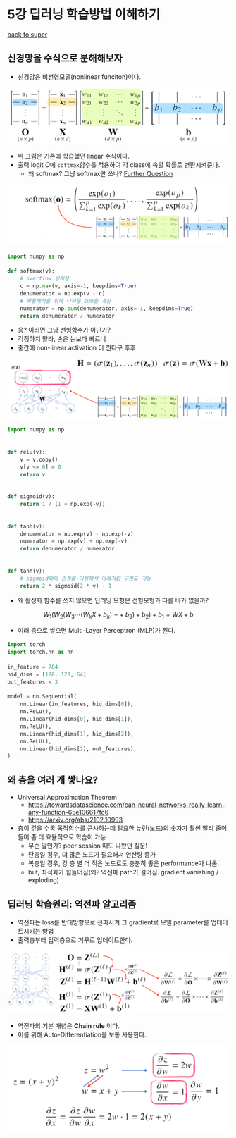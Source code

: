 # 5강 딥러닝 학습방법 이해하기

[back to super](https://github.com/jinmang2/BoostCamp_AI_Tech_2/tree/main/u-stage/ai_math)

## 신경망을 수식으로 분해해보자
- 신경망은 비선형모델(nonlinear funciton)이다.

![img](../../../assets/img/u-stage/dl1.PNG)

- 위 그림은 기존에 학습했던 linear 수식이다.
- 출력 logit $O$에 `softmax`함수를 적용하여 각 class에 속할 확률로 변환시켜준다.
    - 왜 softmax? 그냥 softmax만 쓰나? [Further Question](https://github.com/jinmang2/BoostCamp_AI_Tech_2/tree/main/u-stage/ai_math/ch05_deep_learning/further_question.md)

![img](../../../assets/img/u-stage/dl3.PNG)

```python
import numpy as np

def softmax(v):
    # overflow 방지용
    c = np.max(v, axis=-1, keepdims=True)
    denumerator = np.exp(v - c)
    # 확률해석을 위해 나눠줄 sum을 계산
    numerator = np.sum(denumerator, axis=-1, keepdims=True)
    return denumerator / numerator    
```

- 응? 이러면 그냥 선형함수가 아닌가?
- 걱정하지 말라, 손은 눈보다 빠르니
- 중간에 non-linear activation 이 낀다구 후후

![img](../../../assets/img/u-stage/dl4.PNG)

```python
import numpy as np


def relu(v):
    v = v.copy()
    v[v <= 0] = 0
    return v


def sigmoid(v):
    return 1 / (1 + np.exp(-v))


def tanh(v):
    denumerator = np.exp(v) - np.exp(-v)
    numerator = np.exp(v) + np.exp(-v)
    return denumerator / numerator


def tanh(v):
    # sigmoid와의 관계를 이용해서 아래처럼 구현도 가능
    return 2 * sigmoid(2 * v) - 1
```

- 왜 활성화 함수를 쓰지 않으면 딥러닝 모형은 선형모형과 다를 바가 없을까?

$$W_1(W_2(W_3\cdots(W_kX + b_k)\cdots +b_3)+b_2)+b_1=WX+b$$

- 여러 층으로 쌓으면 Multi-Layer Perceptron (MLP)가 된다.

```python
import torch
import torch.nn as nn

in_feature = 784
hid_dims = [128, 128, 64]
out_features = 3

model = nn.Sequential(
    nn.Linear(in_features, hid_dims[0]),
    nn.ReLu(),
    nn.Linear(hid_dims[0], hid_dims[1]),
    nn.ReLU(),
    nn.Linear(hid_dims[1], hid_dims[2]),
    nn.ReLU(),
    nn.Linear(hid_dims[2], out_features),
)
```

## 왜 층을 여러 개 쌓나요?
- Universal Approximation Theorem
    - https://towardsdatascience.com/can-neural-networks-really-learn-any-function-65e106617fc6
    - https://arxiv.org/abs/2102.10993
- 층이 깊을 수록 목적함수를 근사하는데 필요한 뉴런(노드)의 숫자가 훨씬 빨리 줄어들어 좀 더 효율적으로 학습이 가능
    - 무슨 말인가? peer session 때도 나왔던 질문!
    - 단층일 경우, 더 많은 노드가 필요해서 연산량 증가
    - 복층일 경우, 강 층 별 더 적은 노드로도 충분히 좋은 performance가 나옴.
    - but, 최적화가 힘들어짐(왜? 역전파 path가 길어짐. gradient vanishing / exploding)

## 딥러닝 학습원리: 역전파 알고리즘
- 역전파는 loss를 반대방향으로 전파시켜 그 gradient로 모델 parameter를 업데이트시키는 방법
- 출력층부터 입력층으로 거꾸로 업데이트한다.

![img](../../../assets/img/u-stage/dl5.PNG)

- 역전파의 기본 개념은 **Chain rule** 이다.
- 이를 위해 Auto-Differentiation을 보통 사용한다.

![img](../../../assets/img/u-stage/dl6.PNG)
